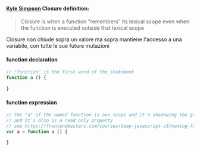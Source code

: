 #### [Kyle Simpson](https://frontendmasters.com/courses/deep-javascript-v3/what-is-closure/) Closure definition:
>Closure is when a function “remembers” its
lexical scope even when the function is
executed outside that lexical scope

Closure non chiude sopra un valore ma sopra mantiene l'accesso a una variabile, con tutte le sue future mutazioni
#### function declaration
```js
// "function" is the first word of the statement
function a () {
    
}
```

#### function expression
```js
// the "a" of the named function is own scope and it's shadowing the global "a"
// and it's also is a read only property 
// see https://frontendmasters.com/courses/deep-javascript-v3/naming-function-expressions/
var a = function a () {
    
}
```